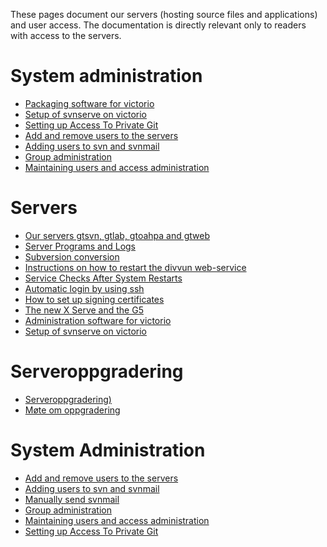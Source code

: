 



These pages document our servers (hosting source files and
applications) and user access. The documentation is directly relevant
only to readers with access to the servers.




# System administration
* [Packaging software for victorio](system/checkinstall.html)
* [Setup of svnserve on victorio](system/svnserve.html)
* [Setting up Access To Private Git](system/AccessToPrivateGit.html)
* [Add and remove users to the servers](system/addremove.html)
* [Adding users to svn and svnmail](system/manually-send-svn-email.html)
* [Group administration](system/groups.html)
* [Maintaining users and access administration](system/UsersAndAccessAdministration.html)




# Servers
* [Our servers gtsvn, gtlab, gtoahpa and gtweb](VirtualServers.html)
* [Server Programs and Logs](ServerProgramsAndLogs.html)
* [Subversion conversion](system/svn-setup.html)
* [Instructions on how to restart the divvun web-service](system/divvun-server.html)
* [ Service Checks After System Restarts](system/ServiceChecksAfterSystemRestarts.html)
* [Automatic login by using ssh](system/auto-pass.html)
* [How to set up signing certificates](system/SettingUpSigningCertificates.html)
* [The new X Serve and the G5](xserve-g5.html)
* [Administration software for victorio](system/checkinstall.html)
* [Setup of svnserve on victorio](system/svnserve.html)


# Serveroppgradering
* [Serveroppgradering)](system/Serveroppgradering.html)
* [Møte om oppgradering](../admin/technical/2018-03-09Servers.html)


# System Administration
* [Add and remove users to the servers](system/addremove.html)
* [Adding users to svn and svnmail](system/addsvn-users.html)
* [Manually send svnmail](system/manually-send-svn-email.html)
* [Group administration](system/groups.html)
* [Maintaining users and access administration](system/system/UsersAndAccessAdministration.html)
* [Setting up Access To Private Git](system/AccessToPrivateGit.html)


